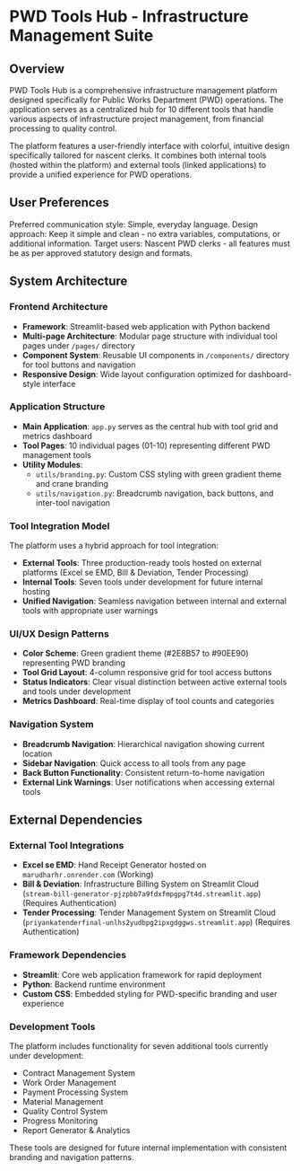 # PWD Tools Hub - Infrastructure Management Suite

## Overview

PWD Tools Hub is a comprehensive infrastructure management platform designed specifically for Public Works Department (PWD) operations. The application serves as a centralized hub for 10 different tools that handle various aspects of infrastructure project management, from financial processing to quality control.

The platform features a user-friendly interface with colorful, intuitive design specifically tailored for nascent clerks. It combines both internal tools (hosted within the platform) and external tools (linked applications) to provide a unified experience for PWD operations.

## User Preferences

Preferred communication style: Simple, everyday language.
Design approach: Keep it simple and clean - no extra variables, computations, or additional information.
Target users: Nascent PWD clerks - all features must be as per approved statutory design and formats.

## System Architecture

### Frontend Architecture
- **Framework**: Streamlit-based web application with Python backend
- **Multi-page Architecture**: Modular page structure with individual tool pages under `/pages/` directory
- **Component System**: Reusable UI components in `/components/` directory for tool buttons and navigation
- **Responsive Design**: Wide layout configuration optimized for dashboard-style interface

### Application Structure
- **Main Application**: `app.py` serves as the central hub with tool grid and metrics dashboard
- **Tool Pages**: 10 individual pages (01-10) representing different PWD management tools
- **Utility Modules**: 
  - `utils/branding.py`: Custom CSS styling with green gradient theme and crane branding
  - `utils/navigation.py`: Breadcrumb navigation, back buttons, and inter-tool navigation

### Tool Integration Model
The platform uses a hybrid approach for tool integration:
- **External Tools**: Three production-ready tools hosted on external platforms (Excel se EMD, Bill & Deviation, Tender Processing)
- **Internal Tools**: Seven tools under development for future internal hosting
- **Unified Navigation**: Seamless navigation between internal and external tools with appropriate user warnings

### UI/UX Design Patterns
- **Color Scheme**: Green gradient theme (#2E8B57 to #90EE90) representing PWD branding
- **Tool Grid Layout**: 4-column responsive grid for tool access buttons
- **Status Indicators**: Clear visual distinction between active external tools and tools under development
- **Metrics Dashboard**: Real-time display of tool counts and categories

### Navigation System
- **Breadcrumb Navigation**: Hierarchical navigation showing current location
- **Sidebar Navigation**: Quick access to all tools from any page
- **Back Button Functionality**: Consistent return-to-home navigation
- **External Link Warnings**: User notifications when accessing external tools

## External Dependencies

### External Tool Integrations
- **Excel se EMD**: Hand Receipt Generator hosted on `marudharhr.onrender.com` (Working)
- **Bill & Deviation**: Infrastructure Billing System on Streamlit Cloud (`stream-bill-generator-pjzpbb7a9fdxfmpgpg7t4d.streamlit.app`) (Requires Authentication)
- **Tender Processing**: Tender Management System on Streamlit Cloud (`priyankatenderfinal-unlhs2yudbpg2ipxgdggws.streamlit.app`) (Requires Authentication)

### Framework Dependencies
- **Streamlit**: Core web application framework for rapid deployment
- **Python**: Backend runtime environment
- **Custom CSS**: Embedded styling for PWD-specific branding and user experience

### Development Tools
The platform includes functionality for seven additional tools currently under development:
- Contract Management System
- Work Order Management
- Payment Processing System
- Material Management
- Quality Control System
- Progress Monitoring
- Report Generator & Analytics

These tools are designed for future internal implementation with consistent branding and navigation patterns.